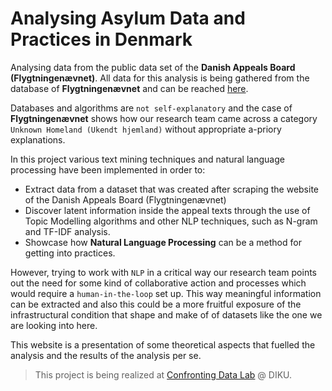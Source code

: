 # Analysing Asylum Data and Practices in Denmark

Analysing data from the public data set of the **Danish Appeals Board (Flygtningenævnet)**. All data for this analysis is being gathered from the database of **Flygtningenævnet** and can be reached [here](https://fln.dk/da/Praksis).

Databases and algorithms are `not self-explanatory` and the case of **Flygtningenævnet** shows how our research team came across a category `Unknown Homeland (Ukendt hjemland)` without appropriate a-priory explanations.

In this project various text mining techniques and natural language processing have been implemented in order to:

- Extract data from a dataset that was created after scraping the website of the Danish Appeals Board (Flygtningenævnet)
- Discover latent information inside the appeal texts through the use of Topic Modelling algorithms and other NLP techniques, such as N-gram and TF-IDF analysis.
- Showcase how **Natural Language Processing** can be a method for getting into practices.

However, trying to work with `NLP` in a critical way our research team points out the need for some kind of collaborative action and processes which would require a `human-in-the-loop` set up. This way meaningful information can be extracted and also this could be a more fruitful exposure of the infrastructural condition that shape and make of of datasets like the one we are looking into here.  

This website is a presentation of some theoretical aspects that fuelled the analysis and the results of the analysis per se.

> This project is being realized at [Confronting Data Lab](https://www.confrontingdata.dk) @ DIKU.
